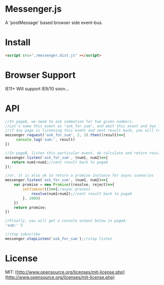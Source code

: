 # Messenger.js

A 'postMessage' based browser side event-bus.

# Install
```html
<script src="./messenger.dist.js" ></script>
```
# Browser Support
IE11+
Will support IE9/10 soon...

# API

```javascript
//In pageA, we need to ask summation for two given numbers.
//Let's name this event as "ask_for_sum", and emit this event and two inputs.
//if any page is listening this event and sent result back, you will receive it in method then():
messenger.request('ask_for_sum', 2, 3).then((result)=>{
     console.log('sum:', result)
})

```

```javascript
//In pageB, listen this particular event, do calculate and return result:
messenger.listen('ask_for_sum', (num1, num2)=>{
   return num1+num2;//sent result back to pageA
});

//or, it is also ok to return a promise instance for async scenarios
messenger.listen('ask_for_sum', (num1, num2)=>{
    var promise = new Promise((resolve, reject)=>{
        setTimeout(()=>{//async process
            resolve(num1+num2);//sent result back to pageA
        }, 2000)
    })
    return promise;
})

```

```javascript
//Finally, you will get a console output below in pageA:
'sum:' 5

```

```javascript
//stop subscribe
messenger.stopListen('ask_for_sum');//stop listen

```

# License
MIT: 
[http://www.opensource.org/licenses/mit-license.php](http://www.opensource.org/licenses/mit-license.php)

